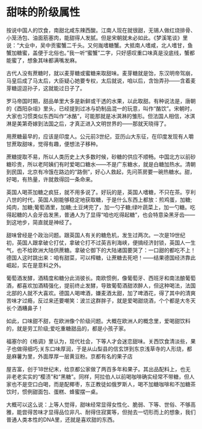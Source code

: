 # 甜味的阶级属性

按说中国人的饮食，南甜北咸东辣西酸。江南人现在就很甜，无锡人做红烧排骨、小笼汤包、油面筋塞肉，能甜得人发腻。但是宋朝就未必如此。《梦溪笔谈》里说：“大业中，吴中贡蜜蟹二千头。又何胤嗜糖蟹。大抵南人嗜咸，北人嗜甘，鱼蟹加糖蜜，盖便于北俗也。”我一听“蜜蟹”二字，只好感叹重口味真是没底线，蟹都能蜜了，想象其味都满嘴发麻。 

古代人没有蔗糖时，就以麦芽糖或蜜糖来取甜味。麦芽糖就是饴，东汉明帝驾崩，马皇后成了马太后，大臣疑心她要专权，太后就说，咱以后，含饴弄孙——含着麦芽糖逗逗孙子，这就能过日子了。 

罗马帝国时期，甜品单里大多是新鲜或干透的水果，以此取甜。有种说法是，唐朝的《酉阳杂俎》里头，已经提到过冰与奶制品混一的玩意，叫作“酪饮”。宋朝时，大家也习惯类似东西叫作“冰酪”，可能那就是冰淇淋的雏形。但法国人相信，冰淇淋是美第奇嫁到法国之后，才真正进入文明世界的——那就天晓得了。 

用蔗糖最早的，应该是印度人。公元前3世纪，亚历山大东征，在印度发现有人嚼甘蔗取甜味，觉得有趣，便想法子移种。 

蔗糖提取不易，所以人类历史上大多数时候，砂糖的供应不顺畅。中国北方以前砂糖珍贵，所以老阿姨们有时爱喝口糖水——不是广东糖水，就是白糖加热水。清朝到民国，北京有冷饿在路边的“路倒”，好心人救起，先问茶房要一碗热糖水。甜，好喝，有热量，许就救得回一条命来。 

英国人喝茶加糖之疯狂，就不用多说了。好玩的是，英国人嗜糖，不只在茶。亨利八世的时代，英国人刚能够稳定地获取糖，于是什么东西上都放：煎鸡蛋，加糖;炖肉，加糖;葡萄酒里，加糖;土豆烤完了，加一勺子糖;绿叶蔬菜上，加一勺糖。吃得起糖的人会牙齿发黑，普通人为了显得“咱也吃得起糖”，也会特意染黑牙齿——到这地步，简直就是神经了。 

甜味曾经是个政治问题。跟英国人有关的糖危机，发生过两次。一次是19世纪初，英国人跟拿破仑打仗，拿破仑打不过英吉利海峡，便搞经济封锁，英国人一生气，也不给欧洲大陆供蔗糖。拿破仑御下的大陆诸国要哭了：一口甜的都吃不上！德国人这时跳出来：咱有甜菜，可以榨糖，让蔗糖去死吧！——结果德国经济靠此崛起，实在是意料之外。 

葡萄酒发酵，酒精度和糖分此消彼长。南欧惯例，像葡萄牙、西班牙和南法酿葡萄酒，都喜欢加酒精强化，提前终止发酵，导致葡萄酒甜浓醉人，但这种喝法，法国北部的人就不大喜欢。德国人喝啤酒，嫌麦酒太甜，加了啤酒花，得了其中的清爽苦味才过瘾，反过来还要嘲笑：波兰这群胖子，就是爱喝甜烧酒，个个都是大冬天长个酒糟鼻子！ 

如此，口味甜不甜，在欧洲像个阶级问题。大概在欧洲人的概念里，爱喝甜饮料的，就是劳工阶级;爱吃重糖甜品的，都是小孩子家。 

福塞尔的《格调》里认为，现代社会，下等人才会迷恋甜味。关西饮食清淡些，果子也做得细巧;关东口味厚润，于是从山梨县的信玄饼到东京浅草寺的人形烧，都是麻薯为里，外面厚厚一层黄豆粉。京都有名的果子店 

屋吉富，创于18世纪末，给京都公家做了两百多年和果子。其出品配料上，也无非老老实实的“樱渍”和“黑糖”。同样，阿拉伯人以前喝咖啡确实经常不带糖，但人家也不是空口白喝，而是配椰枣，东正教徒如俄罗斯人，喝不加糖咖啡和不加糖茶饮时，惯例甜面包、蛋糕、蜂蜜摆一桌。 

大概可以这么说：上等人觉得，甜味经常显得女性化、脆弱、下等、世俗、不够高雅，能尝得苦味才显得品位非凡、耐得住寂寞等，但抛去一切形而上的想象，我们普通人类本性的DNA里，还就是喜欢甜的东西。